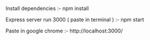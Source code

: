 Install dependencies :- npm install

Express server run 3000 ( paste in terminal ) :- npm start

Paste in google chrome :- http://localhost:3000/